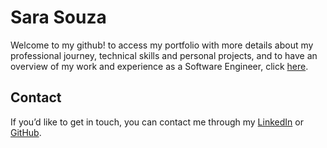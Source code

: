 # **Sara Souza**

Welcome to my github! to access my portfolio with more details about my professional journey, technical skills and personal projects, and to have an overview of my work and experience as a Software Engineer, click [here](https://sarasouza18.github.io/Portfolio/).


## **Contact**

If you’d like to get in touch, you can contact me through my [LinkedIn](https://www.linkedin.com/in/sara-souza-931337116) or [GitHub](https://github.com/sarasouza18).
